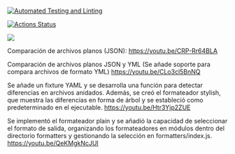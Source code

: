 [![Automated Testing and Linting](https://github.com/Shi0-X/fullstack-javascript-project-103/actions/workflows/ci.yml/badge.svg)](https://github.com/Shi0-X/fullstack-javascript-project-103/actions/workflows/ci.yml)


[![Actions Status](https://github.com/Shi0-X/fullstack-javascript-project-103/actions/workflows/hexlet-check.yml/badge.svg)](https://github.com/Shi0-X/fullstack-javascript-project-103/actions)

<a href="https://codeclimate.com/github/Shi0-X/fullstack-javascript-project-103/maintainability"><img src="https://api.codeclimate.com/v1/badges/a77483e3219dc5fc3c1d/maintainability" /></a>


Comparación de archivos planos (JSON):
https://youtu.be/CRP-Rr64BLA

Comparación de archivos planos JSON y YML (Se añade soporte para compara archivos de formato YML)
https://youtu.be/CLo3cl5BnNQ

Se añade un fixture YAML y se desarrolla una función para detectar diferencias en archivos anidados. Además, se creó el formateador stylish, que muestra las diferencias en forma de árbol y se estableció como predeterminado en el ejecutable.
https://youtu.be/Htr3Yjp2ZUE

Se implementó el formateador plain y se añadió la capacidad de seleccionar el formato de salida, organizando los formateadores en módulos dentro del directorio formatters y gestionando la selección en formatters/index.js.
https://youtu.be/QeKMgkNcJUI